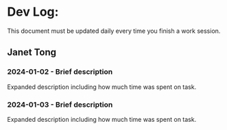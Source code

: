 # Dev Log:

This document must be updated daily every time you finish a work session.

## Janet Tong

### 2024-01-02 - Brief description
Expanded description including how much time was spent on task.

### 2024-01-03 - Brief description
Expanded description including how much time was spent on task.
